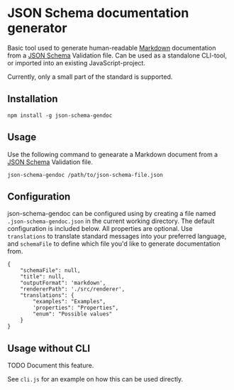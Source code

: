 # JSON Schema documentation generator

Basic tool used to generate human-readable [Markdown](https://daringfireball.net/projects/markdown/syntax) documentation
from a [JSON Schema](http://json-schema.org/) Validation file. Can be used as a standalone CLI-tool, or imported into
an existing JavaScript-project.

Currently, only a small part of the standard is supported.

## Installation

```
npm install -g json-schema-gendoc
```

## Usage

Use the following command to genearate a Markdown document from a [JSON Schema](http://json-schema.org/) Validation file.

```
json-schema-gendoc /path/to/json-schema-file.json
```

## Configuration

json-schema-gendoc can be configured using by creating a file named `.json-schema-gendoc.json` in the current working directory. The
default configuration is included below. All properties are optional. Use `translations` to translate standard messages into your
preferred language, and `schemaFile` to define which file you'd like to generate documentation from.

```
{
    "schemaFile": null,
    "title": null,
    "outputFormat": 'markdown',
    "rendererPath": './src/renderer',
    "translations": {
        "examples": "Examples",
        'properties": "Properties",
        "enum": "Possible values"
    }
}
```

## Usage without CLI

TODO Document this feature.

See `cli.js` for an example on how this can be used directly.
